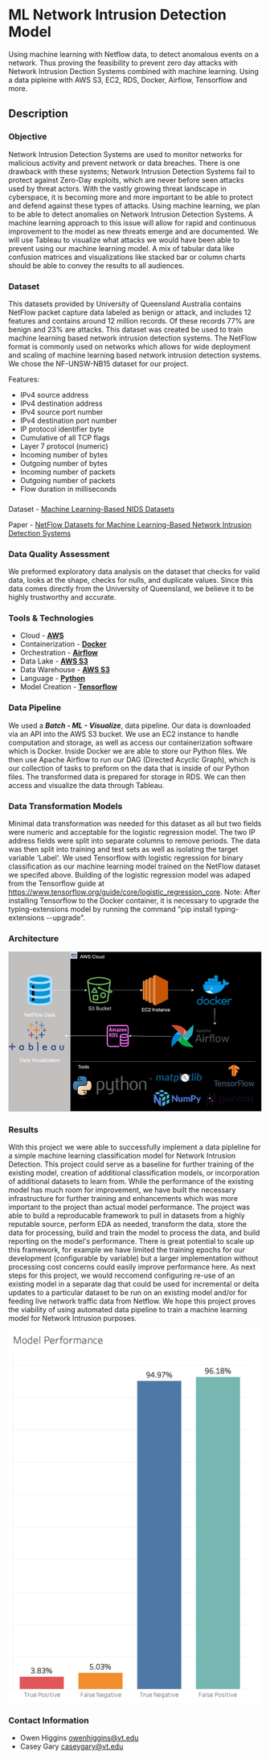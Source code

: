 # ML Network Intrusion Detection Model
Using machine learning with Netflow data, to detect anomalous events on a network. Thus proving the feasibility to prevent zero day attacks with Network Intrusion Dection Systems combined with machine learning.
Using a data pipleine with AWS S3, EC2, RDS, Docker, Airflow, Tensorflow and more.
## Description

### Objective
Network Intrusion Detection Systems are used to monitor networks for malicious activity and prevent network or data breaches. There is one drawback with these systems; Network Intrusion Detection Systems fail to protect against Zero-Day exploits, which are never before seen attacks used by threat actors. With the vastly growing threat landscape in cyberspace, it is becoming more and more important to be able to protect and defend against these types of attacks. Using machine learning, we plan to be able to detect anomalies on Network Intrusion Detection Systems. A machine learning approach to this issue will allow for rapid and continuous improvement to the model as new threats emerge and are documented. We will use Tableau to visualize what attacks we would have been able to prevent using our machine learning model. A mix of tabular data like confusion matrices and visualizations like stacked bar or column charts should be able to convey the results to all audiences. 

### Dataset
This datasets provided by University of Queensland Australia contains NetFlow packet capture data labeled as benign or attack, and includes 12 features and contains around 12 million records. Of these records 77% are benign and 23% are attacks. This dataset was created be used to train machine learning based network intrusion detection systems. The NetFlow format is commonly used on networks which allows for wide deployment and scaling of machine learning based network intrusion detection systems. We chose the NF-UNSW-NB15 dataset for our project. 


Features:
- IPv4 source address
- IPv4 destination address
- IPv4 source port number
- IPv4 destination port number
- IP protocol identifier byte
- Cumulative of all TCP flags
- Layer 7 protocol (numeric)
- Incoming number of bytes
- Outgoing number of bytes
- Incoming number of packets
- Outgoing number of packets
- Flow duration in milliseconds

### 
Dataset - [Machine Learning-Based NIDS Datasets](https://staff.itee.uq.edu.au/marius/NIDS_datasets/#RA5) 

Paper - [NetFlow Datasets for Machine Learning-Based Network Intrusion Detection Systems](https://doi.org/10.1007/978-3-030-72802-1_9)

### Data Quality Assessment

We preformed exploratory data analysis on the dataset that checks for valid data, looks at the shape, checks for nulls, and duplicate values. Since this data comes directly from the University of Queensland, we believe it to be highly trustworthy and accurate.

### Tools & Technologies

- Cloud - [**AWS**](https://aws.amazon.com/)
- Containerization - [**Docker**](https://www.docker.com)
- Orchestration - [**Airflow**](https://airflow.apache.org)
- Data Lake - [**AWS S3**](https://aws.amazon.com/s3/)
- Data Warehouse - [**AWS S3**](https://aws.amazon.com/s3/)
- Language - [**Python**](https://www.python.org)
- Model Creation - [**Tensorflow**](https://www.tensorflow.org/guide/core/logistic_regression_core)


### Data Pipeline 

We used a ***Batch - ML - Visualize***, data pipeline. Our data is downloaded via an API into the AWS S3 bucket. We use an EC2 instance to handle computation and storage, as well as access our containerization software which is Docker. Inside Docker we are able to store our Python files. We then use Apache Airflow to run our DAG (Directed Acyclic Graph), which is our collection of tasks to preform on the data that is inside of our Python files. The transformed data is prepared for storage in RDS. We can then access and visualize the data through Tableau.

### Data Transformation Models

Minimal data transformation was needed for this dataset as all but two fields were numeric and acceptable for the logistic regression model. The two IP address fields were split into separate columns to remove periods. The data was then split into training and test sets as well as isolating the target variable 'Label'. We used Tensorflow with logistic regression for binary classification as our machine learning model trained on the NetFlow dataset we specifed above. Building of the logistic regression model was adaped from the Tensorflow guide at https://www.tensorflow.org/guide/core/logistic_regression_core. Note: After installing Tensorflow to the Docker container, it is necessary to upgrade the typing-extensions model by running the command "pip install typing-extensions --upgrade". 


### Architecture
![Diagram.png](Diagram.png)

### Results
With this project we were able to successfully implement a data pipleline for a simple machine learning classification model for Network Intrusion Detection. This project could serve as a baseline for further training of the existing model, creation of additional classification models, or incorporation of additional datasets to learn from. While the performance of the existing model has much room for improvement, we have built the necessary infrastructure for further training and enhancements which was more important to the project than actual model performance. The project was able to build a reproducable framework to pull in datasets from a highly reputable source, perform EDA as needed, transform the data, store the data for processing, build and train the model to process the data, and build reporting on the model's performance. There is great potential to scale up this framework, for example we have limited the training epochs for our development (configurable by variable) but a larger implementation without processing cost concerns could easily improve performance here. As next steps for this project, we would reccomend configuring re-use of an existing model in a separate dag that could be used for incremental or delta updates to a particular dataset to be run on an existing model and/or for feeding live network traffic data from Netflow. We hope this project proves the viability of using automated data pipeline to train a machine learning model for Network Intrusion purposes.  


![TableauModel.png](TableauModel.png)

### Contact Information
- Owen Higgins owenhiggins@vt.edu
- Casey Gary caseygary@vt.edu
